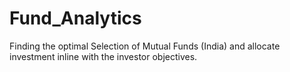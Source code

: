 # Fund_Analytics
Finding the optimal Selection of Mutual Funds (India) and allocate investment inline with the investor objectives.
